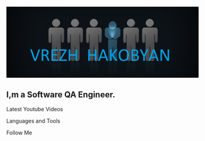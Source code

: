 ![Header](https://github.com/Vrezhhakobyan1/Vrezhhakobyan1/blob/main/assets/header.png)

## I,m a Software QA Engineer.

Latest Youtube Videos

Languages and  Tools 

Follow Me